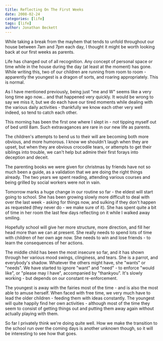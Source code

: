 ```yaml
---
title: Reflecting On The First Weeks
date: 2008-02-24
categories: [life]
tags: [life]
author: Jonathan Beckett
---
```


While taking a break from the mayhem that tends to unfold throughout our house between 7am and 7pm each day, I thought it might be worth looking back at our first weeks as parents.

Life has changed out of all recognition. Any concept of personal space or time while in the house during the day (at least at the moment) has gone. While writing this, two of our children are running from room to room - apparently the youngest is a dragon of sorts, and roaring appropriately. This is normal.

As I have mentioned previously, being just "me and W" seems like a very long time ago now... and that happened very quickly. It would be wrong to say we miss it, but we do each have our tired moments while dealing with the various daily activities - thankfully we know each other very well indeed, so tend to catch each other.

This morning has been the first one where I slept in - not tipping myself out of bed until 8am. Such extravagances are rare in our new life as parents.

The children's attempts to bend us to their will are becoming both more obvious, and more humorous. I know we shouldn't laugh when they are upset, but when they are obvious crocodile tears, or attempts to get their siblings into trouble, we can't help but admire their first forays into deception and deceit.

The parenting books we were given for christmas by friends have not so much been a guide, as a validation that we are doing the right things already. The two years we spent reading, attending various courses and being grilled by social workers were not in vain.

Tomorrow marks a huge change in our routine so far - the eldest will start going to school. She has been growing slowly more difficult to deal with over the last week - asking for things now, and sulking if they don't happen as requested (they never do - we make sure of it). She has spent quite a bit of time in her room the last few days reflecting on it while I walked away smiling.

Hopefully school will give her more structure, more direction, and fill her head more than we can at present. She really needs to spend lots of time with children of her own age now. She needs to win and lose friends - to learn the consequences of her actions.

The middle child has been the most insecure so far, and it has shown through her various mood swings, clinginess, and tears. She is a parrot, and everybody's shadow. Whatever the others might have, she "wants" or "needs". We have started to ignore "want" and "need" - to enforce "would like", or "please may I have", accompanied by "thankyou". It's slowly working - but depends on our constant re-enforcement.

The youngest is away with the fairies most of the time - and is also the most able to amuse herself. When faced with free time, we very much have to lead the older children - feeding them with ideas constantly. The youngest will quite happily find her own activities - although most of the time they seem to consist of getting things out and putting them away again without actually playing with them.

So far I privately think we're doing quite well. How we make the transition to the school run over the coming days is another unknown though, so it will be interesting to see how that goes.